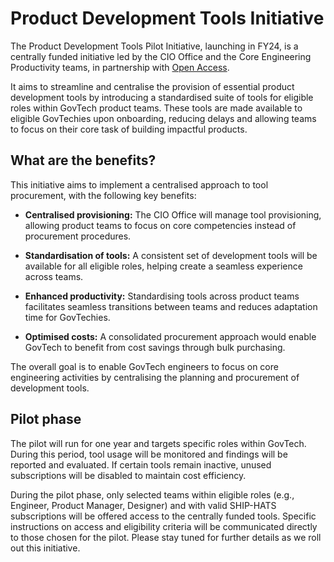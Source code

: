 # Product Development Tools Initiative

The Product Development Tools Pilot Initiative, launching in FY24, is a centrally funded initiative led by the CIO Office and the Core Engineering Productivity teams, in partnership with [Open Access](https://docs.developer.tech.gov.sg/docs/open-data-access/). 

It aims to streamline and centralise the provision of essential product development tools by introducing a standardised suite of tools for eligible roles within GovTech product teams. These tools are made available to eligible GovTechies upon onboarding, reducing delays and allowing teams to focus on their core task of building impactful products.



## What are the benefits?

This initiative aims to implement a centralised approach to tool procurement, with the following key benefits:

- **Centralised provisioning:** The CIO Office will manage tool provisioning, allowing product teams to focus on core competencies instead of procurement procedures.

- **Standardisation of tools:** A consistent set of development tools will be available for all eligible roles, helping create a seamless experience across teams.

- **Enhanced productivity:** Standardising tools across product teams facilitates seamless transitions between teams and reduces adaptation time for GovTechies.


- **Optimised costs:** A consolidated procurement approach would enable GovTech to benefit from cost savings through bulk purchasing.

The overall goal is to enable GovTech engineers to focus on core engineering activities by centralising the planning and procurement of development tools.



## Pilot phase

The pilot will run for one year and targets specific roles within GovTech. During this period, tool usage will be monitored and findings will be reported and evaluated. If certain tools remain inactive, unused subscriptions will be disabled to maintain cost efficiency.

During the pilot phase, only selected teams within eligible roles (e.g., Engineer, Product Manager, Designer) and with valid SHIP-HATS subscriptions will be offered access to the centrally funded tools. Specific instructions on access and eligibility criteria will be communicated directly to those chosen for the pilot. Please stay tuned for further details as we roll out this initiative.
